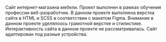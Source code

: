 Сайт интернет-магазина мебели. 
Проект выполнен в рамках обучения профессии веб-разработчик. В данном проекте выполнена верстка сайта в HTML и SCSS в соответствии с макетом Figma. Внимание в данном проекте уделялоось грамотной верстке и стилистике. Интерактивность сайта в данном проекте не рассматривалась. Сайт адаптирован под разные устройства.

